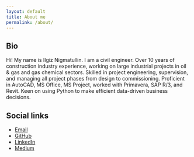 ```yaml
---
layout: default
title: About me
permalink: /about/
---
```

## Bio
Hi! My name is Ilgiz Nigmatullin. I am a civil engineer.
Over 10 years of construction industry experience, working on large industrial projects in oil & gas and gas chemical sectors. Skilled in project engineering, supervision, and managing all project phases from design to commissioning. Proficient in AutoCAD, MS Office, MS Project, worked with Primavera, SAP R/3, and Revit. Keen on using Python to make efficient data-driven business decisions.

## Social links

- [Email](mailto:iznigmatullin@gmail.com)
- [GitHub](https://github.com/ilgiz-n)
- [LinkedIn](https://www.linkedin.com/in/ilgiz-nigmatullin/)
- [Medium](https://medium.com/@ilgiz_n)
